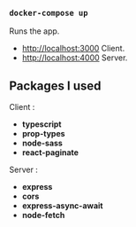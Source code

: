 
### `docker-compose up`  

Runs the app.<br>
- [http://localhost:3000](http://localhost:3000) Client.<br>
- [http://localhost:4000](http://localhost:4000) Server.

## Packages I used 
Client :
 - **typescript**
 - **prop-types**
 - **node-sass**
 - **react-paginate**
 
Server :
 - **express**
 - **cors**
 - **express-async-await**
 - **node-fetch**